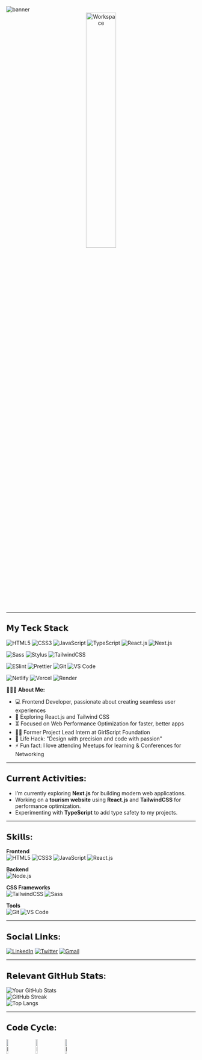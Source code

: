 <div width="50">
  <img src="https://i.ibb.co/com/vCjHvWD9/Navy-Blue-Geometric-Technology-Linked-In-Banner-1.png" alt="banner" width="" />
  <br />
  <div  align="center">
    <a href="https://github.com/nabishafin">
      <img src="https://github.com/nabishafin/nabishafin/blob/main/images/dev-working_rounded.gif?raw=true" alt="Workspace" width="40%" />
    </a>
  </div>
  <br />
  <hr />
  
## 𝗠𝘆 𝗧𝗲𝗰𝗸 𝗦𝘁𝗮𝗰𝗸

![HTML5](https://img.shields.io/badge/-HTML5-%23E44D27?style=flat-square&logo=html5&logoColor=ffffff)
![CSS3](https://img.shields.io/badge/-CSS3-%231572B6?style=flat-square&logo=css3)
![JavaScript](https://img.shields.io/badge/-JavaScript-%23F7DF1C?style=flat-square&logo=javascript&logoColor=000000&labelColor=%23F7DF1C&color=%23FFCE5A)
![TypeScript](https://img.shields.io/badge/-TypeScript-007ACC?style=flat-square&logo=typescript&logoColor=white)
![React.js](https://img.shields.io/badge/-React.js-%23282C34?style=flat-square&logo=react)
![Next.js](https://img.shields.io/badge/-Next.js-%23000000?style=flat-square&logo=nextdotjs)

![Sass](https://img.shields.io/badge/-Sass-%23CC6699?style=flat-square&logo=sass&logoColor=ffffff)
![Stylus](https://img.shields.io/badge/-Stylus-%23333333?style=flat-square&logo=stylus)
![TailwindCSS](https://img.shields.io/badge/-TailwindCSS-%231a202c?style=flat-square&logo=tailwind-css)

![ESlint](https://img.shields.io/badge/-ESLint-%234B32C3?style=flat-square&logo=eslint)
![Prettier](https://img.shields.io/badge/-Prettier-%23F7B93E?style=flat-square&logo=prettier&logoColor=ffffff)
![Git](https://img.shields.io/badge/-Git-%23F05032?style=flat-square&logo=git&logoColor=%23ffffff)
![VS Code](https://img.shields.io/badge/-VSCode-%23007ACC?style=flat-square&logo=visual-studio-code)

![Netlify](https://img.shields.io/badge/-Netlify-%2300C7B7?style=flat-square&logo=netlify&logoColor=ffffff)
![Vercel](https://img.shields.io/badge/-Vercel-%23ffffff?style=flat-square&logo=vercel&logoColor=000000)
![Render](https://img.shields.io/badge/-Render-%2346E3B7?style=flat-square&logo=render&logoColor=ffffff)

👨🏻‍💻 **About Me:**

- :computer: Frontend Developer, passionate about creating seamless user experiences  
- :rocket: Exploring React.js and Tailwind CSS  
- :hourglass_flowing_sand: Focused on Web Performance Optimization for faster, better apps  
- :man_technologist: Former Project Lead Intern at GirlScript Foundation  
- :dart: Life Hack: "Design with precision and code with passion"    
- :zap: Fun fact: I love attending Meetups for learning & Conferences for Networking

---

## 𝗖𝘂𝗿𝗿𝗲𝗻𝘁 𝗔𝗰𝘁𝗶𝘃𝗶𝘁𝗶𝗲𝘀:
- I’m currently exploring **Next.js** for building modern web applications.
- Working on a **tourism website** using **React.js** and **TailwindCSS** for performance optimization.
- Experimenting with **TypeScript** to add type safety to my projects.
  
---

## 𝗦𝗸𝗶𝗹𝗹𝘀:

**Frontend**  
![HTML5](https://img.shields.io/badge/-HTML5-%23E44D27?style=flat-square&logo=html5&logoColor=ffffff)
![CSS3](https://img.shields.io/badge/-CSS3-%231572B6?style=flat-square&logo=css3)
![JavaScript](https://img.shields.io/badge/-JavaScript-%23F7DF1C?style=flat-square&logo=javascript&logoColor=000000)
![React.js](https://img.shields.io/badge/-React.js-%23282C34?style=flat-square&logo=react)

**Backend**  
![Node.js](https://img.shields.io/badge/-Node.js-%2343853B?style=flat-square&logo=node.js&logoColor=white)

**CSS Frameworks**  
![TailwindCSS](https://img.shields.io/badge/-TailwindCSS-%231a202c?style=flat-square&logo=tailwind-css)
![Sass](https://img.shields.io/badge/-Sass-%23CC6699?style=flat-square&logo=sass&logoColor=ffffff)

**Tools**  
![Git](https://img.shields.io/badge/-Git-%23F05032?style=flat-square&logo=git&logoColor=%23ffffff)
![VS Code](https://img.shields.io/badge/-VSCode-%23007ACC?style=flat-square&logo=visual-studio-code)

---

## 𝗦𝗼𝗰𝗶𝗮𝗹 𝗟𝗶𝗻𝗸𝘀:

[![LinkedIn](https://img.shields.io/badge/linkedin-%230077B5.svg?&style=for-the-badge&logo=linkedin&logoColor=white)](https://www.linkedin.com/in/nabi-shafin/)
[![Twitter](https://img.shields.io/badge/twitter-%231DA1F2.svg?&style=for-the-badge&logo=twitter&logoColor=white)](https://x.com/nabishafin)
[![Gmail](https://img.shields.io/badge/gmail-%23D14836.svg?&style=for-the-badge&logo=gmail&logoColor=white)](mailto:shafin21215@gmail.com?subject=Hello%20Shafin,%20From%20Github)

---

## 𝗥𝗲𝗹𝗲𝘃𝗮𝗻𝘁 𝗚𝗶𝘁𝗛𝘂𝗯 𝗦𝘁𝗮𝘁𝘀:

![Your GitHub Stats](https://github-readme-stats.vercel.app/api?username=nabishafin&show_icons=true&theme=dracula)  
![GitHub Streak](https://github-readme-streak-stats.herokuapp.com/?user=nabishafin&theme=dracula)  
![Top Langs](https://github-readme-stats.vercel.app/api/top-langs/?username=nabishafin&layout=compact&theme=dracula)

---

## 𝗖𝗼𝗱𝗲 𝗖𝘆𝗰𝗹𝗲:
<img src="https://raw.githubusercontent.com/Tarikul-Islam-Anik/Animated-Fluent-Emojis/master/Emojis/Smilies/Face%20with%20Spiral%20Eyes.png" width="10%" alt="Broken system!"/>
&nbsp;&nbsp;&nbsp;&nbsp;&nbsp;
<img src="https://raw.githubusercontent.com/Tarikul-Islam-Anik/Animated-Fluent-Emojis/master/Emojis/Smilies/Relieved%20Face.png" width="10%" alt="It's working!"/>
&nbsp;&nbsp;&nbsp;&nbsp;&nbsp;
<img src="https://raw.githubusercontent.com/Tarikul-Islam-Anik/Animated-Fluent-Emojis/master/Emojis/Smilies/Astonished%20Face.png" width="10%" alt="It's working but you don't know how!"/><br>

